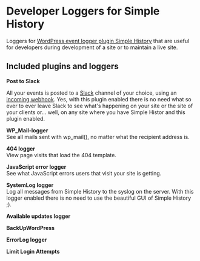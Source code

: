 # Developer Loggers for Simple History

Loggers for [WordPress event logger plugin Simple History](http://simple-history.com)
that are useful for developers during development of a site or to maintain a live site.

## Included plugins and loggers

**Post to Slack**

All your events is posted to a [Slack](https://slack.com/) channel of your choice, using an [incoming webhook](https://api.slack.com/incoming-webhooks). Yes, with this plugin enabled
there is no need what so ever to ever leave Slack to see what's happening on your site or the site of your
clients or... well, on any site where you have Simple Histor and this plugin enabled.

**WP_Mail-logger**  
See all mails sent with wp_mail(), no matter what the recipient address is.

**404 logger**  
View page visits that load the 404 template.

**JavaScript error logger**  
See what JavaScript errors users that visit your site is getting.

**SystemLog logger**  
Log all messages from Simple History to the syslog on the server.
With this logger enabled there is no need to use the beautiful GUI of Simple History ;).

**Available updates logger**

**BackUpWordPress**

**ErrorLog logger**

**Limit Login Attempts**

